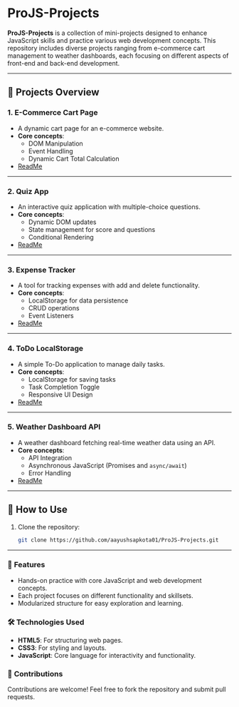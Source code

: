 # ProJS-Projects

**ProJS-Projects** is a collection of mini-projects designed to enhance JavaScript skills and practice various web development concepts. This repository includes diverse projects ranging from e-commerce cart management to weather dashboards, each focusing on different aspects of front-end and back-end development.

---

## 📁 Projects Overview

### 1. **E-Commerce Cart Page**
   - A dynamic cart page for an e-commerce website.
   - **Core concepts**:
     - DOM Manipulation
     - Event Handling
     - Dynamic Cart Total Calculation
   - [ReadMe](ecommerce-cart-page/README.md)

---

### 2. **Quiz App**
   - An interactive quiz application with multiple-choice questions.
   - **Core concepts**:
     - Dynamic DOM updates
     - State management for score and questions
     - Conditional Rendering
   - [ReadMe](quiz-app/README.md)

---

### 3. **Expense Tracker**
   - A tool for tracking expenses with add and delete functionality.
   - **Core concepts**:
     - LocalStorage for data persistence
     - CRUD operations
     - Event Listeners
   - [ReadMe](exprense-tracker/README.md)

---

### 4. **ToDo LocalStorage**
   - A simple To-Do application to manage daily tasks.
   - **Core concepts**:
     - LocalStorage for saving tasks
     - Task Completion Toggle
     - Responsive UI Design
   - [ReadMe](todo-localstorage/README.md)

---

### 5. **Weather Dashboard API**
   - A weather dashboard fetching real-time weather data using an API.
   - **Core concepts**:
     - API Integration
     - Asynchronous JavaScript (Promises and `async/await`)
     - Error Handling
   - [ReadMe](weather-dashboard-api/README.md)

---

## 🚀 How to Use

1. Clone the repository:
   ```bash
   git clone https://github.com/aayushsapkota01/ProJS-Projects.git
---

### 🌟 **Features**  
- Hands-on practice with core JavaScript and web development concepts.  
- Each project focuses on different functionality and skillsets.  
- Modularized structure for easy exploration and learning.  

### 🛠️ **Technologies Used**  
- **HTML5**: For structuring web pages.  
- **CSS3**: For styling and layouts.  
- **JavaScript**: Core language for interactivity and functionality.    

### 🤝 **Contributions**  
Contributions are welcome! Feel free to fork the repository and submit pull requests.  


